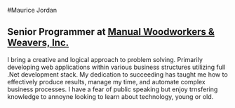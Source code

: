 #Maurice Jordan
## Senior Programmer at [Manual Woodworkers & Weavers, Inc.](http://mwwondemand.com)

I bring a creative and logical approach to problem solving. Primarily developing web applications within various business structures utilizing full  .Net development stack.  My dedication to succeeding has taught me how to effectively produce results, manage my time, and automate complex business processes.  I have a fear of public speaking but enjoy trnsfering knowledge to annoyne looking to learn about technology, young or old.
